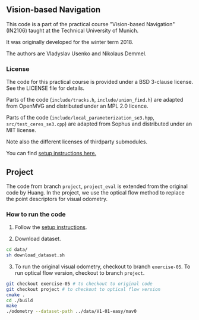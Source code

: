 ## Vision-based Navigation

This code is a part of the practical course "Vision-based Navigation" (IN2106) taught at the Technical University of Munich.

It was originally developed for the winter term 2018.

The authors are Vladyslav Usenko and Nikolaus Demmel.

### License

The code for this practical course is provided under a BSD 3-clause license. See the LICENSE file for details.

Parts of the code (`include/tracks.h`, `include/union_find.h`) are adapted from OpenMVG and distributed under an MPL 2.0 licence.

Parts of the code (`include/local_parameterization_se3.hpp`, `src/test_ceres_se3.cpp`) are adapted from Sophus and distributed under an MIT license.

Note also the different licenses of thirdparty submodules.


You can find [setup instructions here.](wiki/Setup.md)

## Project

The code from branch `project`, `project_eval` is extended from the original code by Huang. In the project, we use the optical flow method to replace the point descriptors for visual odometry.

### How to run the code

1. Follow the [setup instructions](wiki/Setup.md).

2. Download dataset.


```bash
cd data/
sh download_dataset.sh
```

3. To run the original visual odometry, checkout to branch `exercise-05`. To run optical flow version, checkout to branch `project`.

```bash
git checkout exercise-05 # to checkout to original code
git checkout project # to checkout to optical flow version
cmake .
cd ./build
make
./odometry --dataset-path ../data/V1-01-easy/mav0
```
